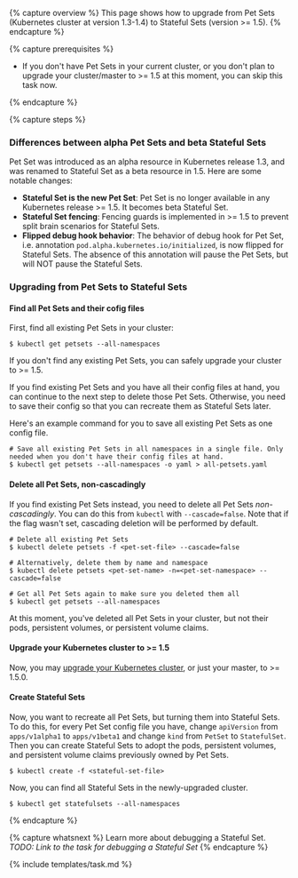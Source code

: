 ---
---

{% capture overview %}
This page shows how to upgrade from Pet Sets (Kubernetes cluster at version 1.3-1.4) to Stateful Sets (version >= 1.5).
{% endcapture %}

{% capture prerequisites %}

* If you don't have Pet Sets in your current cluster, or you don't plan to upgrade your cluster/master to >= 1.5 at this moment, you can skip this task now. 

{% endcapture %}

{% capture steps %}

### Differences between alpha Pet Sets and beta Stateful Sets

Pet Set was introduced as an alpha resource in Kubernetes release 1.3, and was renamed to Stateful Set as a beta resource in 1.5. 
Here are some notable changes:

* **Stateful Set is the new Pet Set**: Pet Set is no longer available in any Kubernetes release >= 1.5. It becomes beta Stateful Set.
* **Stateful Set fencing**: Fencing guards is implemented in >= 1.5 to prevent split brain scenarios for Stateful Sets.
* **Flipped debug hook behavior**: The behavior of debug hook for Pet Set, i.e. annotation `pod.alpha.kubernetes.io/initialized`, is now flipped for Stateful Sets. The absence of this annotation will pause the Pet Sets, but will NOT pause the Stateful Sets. 


### Upgrading from Pet Sets to Stateful Sets

#### Find all Pet Sets and their cofig files 

First, find all existing Pet Sets in your cluster:

```shell
$ kubectl get petsets --all-namespaces
```

If you don't find any existing Pet Sets, you can safely upgrade your cluster to >= 1.5.

If you find existing Pet Sets and you have all their config files at hand, you can continue to the next step to delete those Pet Sets. 
Otherwise, you need to save their config so that you can recreate them as Stateful Sets later. 

Here's an example command for you to save all existing Pet Sets as one config file. 

```shell
# Save all existing Pet Sets in all namespaces in a single file. Only needed when you don't have their config files at hand. 
$ kubectl get petsets --all-namespaces -o yaml > all-petsets.yaml
```

#### Delete all Pet Sets, non-cascadingly 

If you find existing Pet Sets instead, you need to delete all Pet Sets *non-cascadingly*. You can do this from `kubectl` with `--cascade=false`. 
Note that if the flag wasn't set, cascading deletion will be performed by default. 

```shell
# Delete all existing Pet Sets 
$ kubectl delete petsets -f <pet-set-file> --cascade=false

# Alternatively, delete them by name and namespace
$ kubectl delete petsets <pet-set-name> -n=<pet-set-namespace> --cascade=false

# Get all Pet Sets again to make sure you deleted them all 
$ kubectl get petsets --all-namespaces
```

At this moment, you've deleted all Pet Sets in your cluster, but not their pods, persistent volumes, or persistent volume claims. 

#### Upgrade your Kubernetes cluster to >= 1.5

Now, you may [upgrade your Kubernetes cluster](/docs/admin/cluster-management/#upgrading-a-cluster), or just your master, to >= 1.5.0.

#### Create Stateful Sets

Now, you want to recreate all Pet Sets, but turning them into Stateful Sets. To do this, for every Pet Set config file you have, 
change `apiVersion` from `apps/v1alpha1` to `apps/v1beta1` and change `kind` from `PetSet` to `StatefulSet`. 
Then you can create Stateful Sets to adopt the pods, persistent volumes, and persistent volume claims previously owned by Pet Sets. 

```shell
$ kubectl create -f <stateful-set-file>
```

Now, you can find all Stateful Sets in the newly-upgraded cluster. 

```shell
$ kubectl get statefulsets --all-namespaces
```

{% endcapture %}

{% capture whatsnext %}
Learn more about debugging a Stateful Set. *TODO: Link to the task for debugging a Stateful Set*
{% endcapture %}

{% include templates/task.md %}
